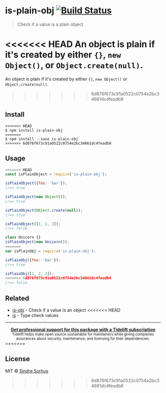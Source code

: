 # is-plain-obj [![Build Status](https://travis-ci.org/sindresorhus/is-plain-obj.svg?branch=master)](https://travis-ci.org/sindresorhus/is-plain-obj)

> Check if a value is a plain object

<<<<<<< HEAD
An object is plain if it's created by either `{}`, `new Object()`, or `Object.create(null)`.
=======
An object is plain if it's created by either `{}`, `new Object()` or `Object.create(null)`.
>>>>>>> 6d876f673c91a0522c0754e2bc34661dc4feadb8


## Install

```
<<<<<<< HEAD
$ npm install is-plain-obj
=======
$ npm install --save is-plain-obj
>>>>>>> 6d876f673c91a0522c0754e2bc34661dc4feadb8
```


## Usage

```js
<<<<<<< HEAD
const isPlainObject = require('is-plain-obj');

isPlainObject({foo: 'bar'});
//=> true

isPlainObject(new Object());
//=> true

isPlainObject(Object.create(null));
//=> true

isPlainObject([1, 2, 3]);
//=> false

class Unicorn {}
isPlainObject(new Unicorn());
=======
var isPlainObj = require('is-plain-obj');

isPlainObj({foo: 'bar'});
//=> true

isPlainObj([1, 2, 3]);
>>>>>>> 6d876f673c91a0522c0754e2bc34661dc4feadb8
//=> false
```


## Related

- [is-obj](https://github.com/sindresorhus/is-obj) - Check if a value is an object
<<<<<<< HEAD
- [is](https://github.com/sindresorhus/is) - Type check values


---

<div align="center">
	<b>
		<a href="https://tidelift.com/subscription/pkg/npm-is-plain-obj?utm_source=npm-is-plain-obj&utm_medium=referral&utm_campaign=readme">Get professional support for this package with a Tidelift subscription</a>
	</b>
	<br>
	<sub>
		Tidelift helps make open source sustainable for maintainers while giving companies<br>assurances about security, maintenance, and licensing for their dependencies.
	</sub>
</div>
=======


## License

MIT © [Sindre Sorhus](http://sindresorhus.com)
>>>>>>> 6d876f673c91a0522c0754e2bc34661dc4feadb8

